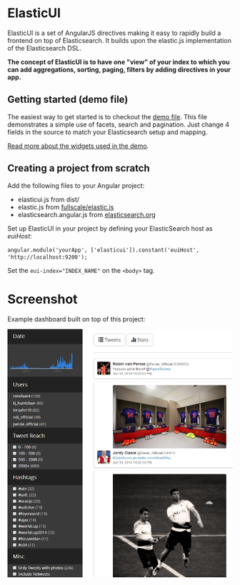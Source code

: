 ElasticUI
=========

ElasticUI is a set of AngularJS directives making it easy to rapidly build a frontend on top of Elasticsearch. It builds upon the elastic.js implementation of the Elasticsearch DSL.

**The concept of ElasticUI is to have one "view" of your index to which you can add aggregations, sorting, paging, filters by adding directives in your app.**

Getting started (demo file)
---
The easiest way to get started is to checkout the [demo file][3]. This file demonstrates a simple use of facets, search and pagination. Just change 4 fields in the source to match your Elasticsearch setup and mapping.

[Read more about the widgets used in the demo][4].

Creating a project from scratch
---
Add the following files to your Angular project:
 - elasticui.js from dist/
 - elastic.js from [fullscale/elastic.js][1]
 - elasticsearch.angular.js from [elasticsearch.org][2]

Set up ElasticUI in your project by defining your ElasticSearch host as *euiHost*:

    angular.module('yourApp', ['elasticui']).constant('euiHost', 'http://localhost:9200');

Set the `eui-index="INDEX_NAME"` on the `<body>` tag.


Screenshot
===
Example dashboard built on top of this project:

![World Cup Twitter Dashboard](docs/example_twitter_dashboard.png)



  [1]: http://github.com/fullscale/elastic.js
  [2]: http://www.elasticsearch.org/guide/en/elasticsearch/client/javascript-api/current/browser-builds.html
  [3]: examples/tutorial
  [4]: docs/widgets.md
